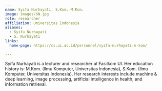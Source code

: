 ```yaml
---
name: Syifa Nurhayati, S.Kom, M.Kom.
image: images/SN.jpg
role: researcher
affiliation: Universitas Indonesia
aliases:
  - Syifa Nurhayati
  - S. Nurhayati
links:
  home-page: https://cs.ui.ac.id/personnel/syifa-nurhayati-m-kom/

---
```


Syifa Nurhayati is a lecturer and researcher at Fasilkom UI. Her education history is: M.Kom. (Ilmu Komputer, Universitas Indonesia), S.Kom. (Ilmu Komputer, Universitas Indonesia). Her research interests include machine & deep learning, image processing, artificial intelligence in health, and information retrieval.
